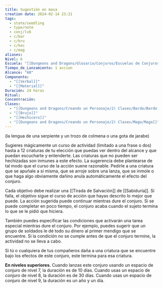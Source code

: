 ```yaml
---
title: Sugestión en masa
creation date: 2024-02-14 23:21
tags:
  - state/seedling
  - type/note
  - conj/lv6
  - c/bar
  - c/bru
  - c/hec
  - c/mag
aliases: 
Nivel: 6
Escuela: "[[Dungeons and Dragons/Glosario/Conjuros/Escuelas de Conjuros/Encantamiento]]"
Tiempo_de_Lanzamiento: 1 accion
Alcance: "60"
Componente:
  - "[[Verbal]]"
  - "[[Material]]"
Duración: 24 horas
Ritual: 
Concentración: 
Clases:
  - "[[Dungeons and Dragons/Creando un Personaje/2) Clases/Bardo/Bardo]]"
  - "[[Brujo]]"
  - "[[Hechicero]]"
  - "[[Dungeons and Dragons/Creando un Personaje/2) Clases/Mago/Mago]]"
---
```

(la lengua de una serpiente y un trozo de colmena o una gota de jarabe)

Sugieres mágicamente un curso de actividad (limitado a una frase o dos) hasta a 12 criaturas de tu elección que puedas ver dentro del alcance y que puedan escucharte y entenderte. Las criaturas que no pueden ser hechizadas son inmunes a este efecto. La sugerencia debe plantearse de tal modo que el curso de la acción suene razonable. Pedirle a una criatura que se apuñale a sí misma, que se arroje sobre una lanza, que se inmole o que haga algo obviamente dañino anula automáticamente el efecto del conjuro.

Cada objetivo debe realizar una [[Tirada de Salvación]] de [[Sabiduría]]. Si falla, el objetivo sigue el curso de acción que hayas descrito lo mejor que puede. La acción sugerida puede continuar mientras dure el conjuro. Si se puede completar en poco tiempo, el conjuro acaba cuando el sujeto termina lo que se le pidió que hiciera.

También puedes especificar las condiciones que activarán una tarea especial mientras dure el conjuro. Por ejemplo, puedes sugerir que un grupo de soldados le dé todo su dinero al primer mendigo que se encuentre. Si la condición no se cumple antes de que el conjuro termine, la actividad no se lleva a cabo.

Si tú o cualquiera de tus compañeros daña a una criatura que se encuentre bajo los efectos de este conjuro, este termina para esa criatura.

**En niveles superiores.** Cuando lanzas este conjuro usando un espacio de conjuro de nivel 7, la duración es de 10 días. Cuando usas un espacio de conjuro de nivel 8, la duración es de 30 días. Cuando usas un espacio de conjuro de nivel 9, la duración es un año y un día.
